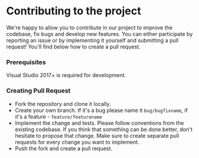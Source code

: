 # Contributing to the project

We're happy to allow you to contribute in our project to improve the codebase, fix bugs and develop new features. You can either participate by reporting an issue or by implementing it yourself and submitting a pull request! You'll find below how to create a pull request.

### Prerequisites

Visual Studio 2017+ is required for development.

### Creating Pull Request

* Fork the repository and clone it locally.
* Create your own branch. If it's a bug please name it `bug/bugfixname`, if it's a feature - `feature/featurename`
* Implement the change and tests. Please follow conventions from the existing codebase. If you think that something can be done better, don't hesitate to propose that change. Make sure to create separate pull requests for every change you want to implement.
* Push the fork and create a pull request.